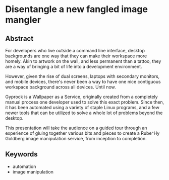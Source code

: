 # Disentangle a new fangled image mangler

## Abstract 

For developers who live outside a command line interface, desktop backgrounds are one way that they can make their workspace more homely. Akin to artwork on the wall, and less permanent than a tattoo, they are a way of bringing a bit of life into a development environment.

However, given the rise of dual screens, laptops with secondary monitors, and mobile devices, there's never been a way to have one nice contiguous workspace background across all devices. Until now.

Gyprock is a Wallpaper as a Service, originally created from a completely manual process one developer used to solve this exact problem. Since then, it has been automated using a variety of staple Linux programs, and a few newer tools that can be utilized to solve a whole lot of problems beyond the desktop.

This presentation will take the audience on a guided tour through an experience of gluing together various bits and pieces to create a Rube^Hy Goldberg image manipulation service, from inception to completion.

## Keywords
 
 - automation
 - image manipulation
